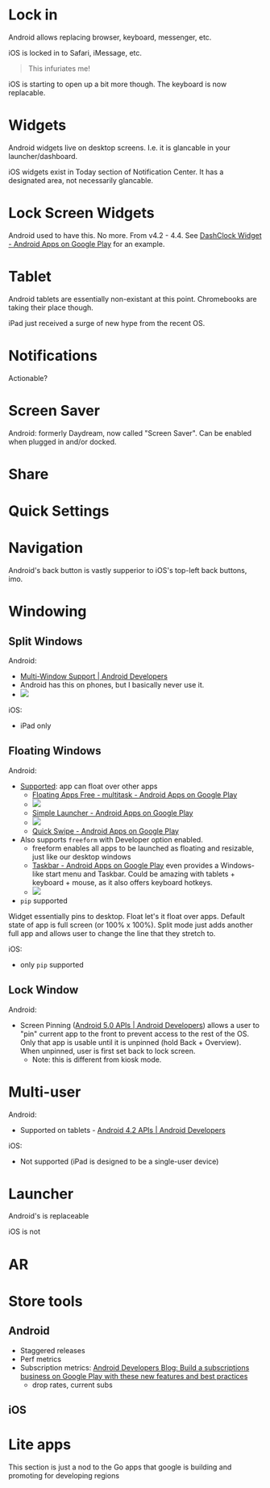 # Lock in
Android allows replacing browser, keyboard, messenger, etc.

iOS is locked in to Safari, iMessage, etc.

> This infuriates me!

iOS is starting to open up a bit more though. The keyboard is now replacable.

# Widgets
Android widgets live on desktop screens. I.e. it is glancable in your launcher/dashboard.

iOS widgets exist in Today section of Notification Center. It has a designated area, not necessarily glancable.

# Lock Screen Widgets
Android used to have this. No more. From v4.2 - 4.4. See [DashClock Widget \- Android Apps on Google Play](https://play.google.com/store/apps/details?id=net.nurik.roman.dashclock) for an example.

# Tablet
Android tablets are essentially non-existant at this point. Chromebooks are taking their place though.

iPad just received a surge of new hype from the recent OS.

# Notifications
Actionable?

# Screen Saver
Android: formerly Daydream, now called "Screen Saver". Can be enabled when plugged in and/or docked.

# Share

# Quick Settings

# Navigation
Android's back button is vastly supperior to iOS's top-left back buttons, imo.

# Windowing
## Split Windows
Android:
- [Multi\-Window Support \| Android Developers](https://developer.android.com/guide/topics/ui/multi-window.html#overview)
- Android has this on phones, but I basically never use it.
- ![](https://developer.android.com/images/android-7.0/mw-splitscreen_2x.png)

iOS:
- iPad only

## Floating Windows
Android:
- [Supported](https://developer.android.com/reference/android/view/Window.html#isFloating()): app can float over other apps
    - [Floating Apps Free \- multitask \- Android Apps on Google Play](https://play.google.com/store/apps/details?id=com.lwi.android.flapps&hl=en)
    - ![](https://lh3.googleusercontent.com/EJH65kwc5c8E4IQK7o5LBKage6iKWhwnkjCM5duNRjDf9WmHtF-1VaM0ENErSEEO1d8u=h900-rw)
    - [Simple Launcher \- Android Apps on Google Play](https://play.google.com/store/apps/details?id=ace.jun.shortcuts)
    - ![](https://lh3.googleusercontent.com/YtlHCRPqhshxZBR_ed4oZ7ZoGcZj1iEf1WM5fcakLFNbpFGu_SERELxDlF2BgBJWQHQ=h900-rw)
    - [Quick Swipe \- Android Apps on Google Play](https://play.google.com/store/apps/details?id=com.quickswipe)
- Also supports `freeform` with Developer option enabled.
    - freeform enables all apps to be launched as floating and resizable, just like our desktop windows
    - [Taskbar \- Android Apps on Google Play](https://play.google.com/store/apps/details?id=com.farmerbb.taskbar&rdid=com.farmerbb.taskbar) even provides a Windows-like start menu and Taskbar. Could be amazing with tablets + keyboard + mouse, as it also offers keyboard hotkeys.
    - ![](https://www1-lw.xda-cdn.com/files/2017/01/unnamed-768x540.png)
- `pip` supported

Widget essentially pins to desktop. Float let's it float over apps. Default state of app is full screen (or 100% x 100%). Split mode just adds another full app and allows user to change the line that they stretch to.

iOS:
- only `pip` supported

## Lock Window
Android:
- Screen Pinning ([Android 5\.0 APIs \| Android Developers](https://developer.android.com/about/versions/android-5.0.html#ScreenPinning)) allows a user to "pin" current app to the front to prevent access to the rest of the OS. Only that app is usable until it is unpinned (hold Back + Overview). When unpinned, user is first set back to lock screen.
    - Note: this is different from kiosk mode.

# Multi-user
Android:
- Supported on tablets - [Android 4\.2 APIs \| Android Developers](https://developer.android.com/about/versions/android-4.2.html#MultipleUsers)

iOS:
- Not supported (iPad is designed to be a single-user device)

# Launcher
Android's is replaceable

iOS is not

# AR

# Store tools
## Android
- Staggered releases
- Perf metrics
- Subscription metrics: [Android Developers Blog: Build a subscriptions business on Google Play with these new features and best practices](https://android-developers.googleblog.com/2017/08/build-subscriptions-business-on-google.html)
    - drop rates, current subs

## iOS

# Lite apps
This section is just a nod to the Go apps that google is building and promoting for developing regions
